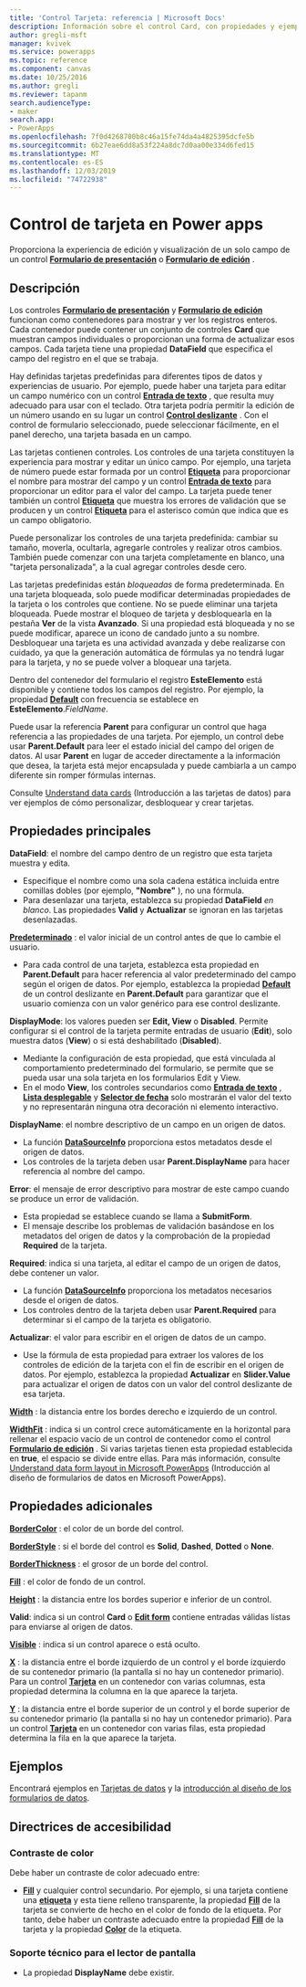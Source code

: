 ```yaml
---
title: 'Control Tarjeta: referencia | Microsoft Docs'
description: Información sobre el control Card, con propiedades y ejemplos
author: gregli-msft
manager: kvivek
ms.service: powerapps
ms.topic: reference
ms.component: canvas
ms.date: 10/25/2016
ms.author: gregli
ms.reviewer: tapanm
search.audienceType:
- maker
search.app:
- PowerApps
ms.openlocfilehash: 7f0d4268700b8c46a15fe74da4a4825395dcfe5b
ms.sourcegitcommit: 6b27eae6dd8a53f224a8dc7d0aa00e334d6fed15
ms.translationtype: MT
ms.contentlocale: es-ES
ms.lasthandoff: 12/03/2019
ms.locfileid: "74722938"
---
```

# <a name="card-control-in-power-apps"></a>Control de tarjeta en Power apps
Proporciona la experiencia de edición y visualización de un solo campo de un control **[Formulario de presentación](control-form-detail.md)** o **[Formulario de edición](control-form-detail.md)** .

## <a name="description"></a>Descripción
Los controles **[Formulario de presentación](control-form-detail.md)** y **[Formulario de edición](control-form-detail.md)** funcionan como contenedores para mostrar y ver los registros enteros. Cada contenedor puede contener un conjunto de controles **Card** que muestran campos individuales o proporcionan una forma de actualizar esos campos. Cada tarjeta tiene una propiedad **DataField** que especifica el campo del registro en el que se trabaja.  

Hay definidas tarjetas predefinidas para diferentes tipos de datos y experiencias de usuario.  Por ejemplo, puede haber una tarjeta para editar un campo numérico con un control **[Entrada de texto](control-text-input.md)** , que resulta muy adecuado para usar con el teclado. Otra tarjeta podría permitir la edición de un número usando en su lugar un control **[Control deslizante](control-slider.md)** . Con el control de formulario seleccionado, puede seleccionar fácilmente, en el panel derecho, una tarjeta basada en un campo.

Las tarjetas contienen controles. Los controles de una tarjeta constituyen la experiencia para mostrar y editar un único campo. Por ejemplo, una tarjeta de número puede estar formada por un control **[Etiqueta](control-text-box.md)** para proporcionar el nombre para mostrar del campo y un control **[Entrada de texto](control-text-input.md)** para proporcionar un editor para el valor del campo. La tarjeta puede tener también un control **[Etiqueta](control-text-box.md)** que muestra los errores de validación que se producen y un control **[Etiqueta](control-text-box.md)** para el asterisco común que indica que es un campo obligatorio.

Puede personalizar los controles de una tarjeta predefinida: cambiar su tamaño, moverla, ocultarla, agregarle controles y realizar otros cambios. También puede comenzar con una tarjeta completamente en blanco, una "tarjeta personalizada", a la cual agregar controles desde cero.

Las tarjetas predefinidas están *bloqueadas* de forma predeterminada. En una tarjeta bloqueada, solo puede modificar determinadas propiedades de la tarjeta o los controles que contiene. No se puede eliminar una tarjeta bloqueada. Puede mostrar el bloqueo de tarjeta y desbloquearla en la pestaña **Ver** de la vista **Avanzado**. Si una propiedad está bloqueada y no se puede modificar, aparece un icono de candado junto a su nombre. Desbloquear una tarjeta es una actividad avanzada y debe realizarse con cuidado, ya que la generación automática de fórmulas ya no tendrá lugar para la tarjeta, y no se puede volver a bloquear una tarjeta.

Dentro del contenedor del formulario el registro **EsteElemento** está disponible y contiene todos los campos del registro.  Por ejemplo, la propiedad **[Default](properties-core.md)** con frecuencia se establece en **EsteElemento**.*FieldName*.

Puede usar la referencia **Parent** para configurar un control que haga referencia a las propiedades de una tarjeta.  Por ejemplo, un control debe usar **Parent.Default** para leer el estado inicial del campo del origen de datos. Al usar **Parent** en lugar de acceder directamente a la información que desea, la tarjeta está mejor encapsulada y puede cambiarla a un campo diferente sin romper fórmulas internas.

Consulte [Understand data cards](../working-with-cards.md) (Introducción a las tarjetas de datos) para ver ejemplos de cómo personalizar, desbloquear y crear tarjetas.

## <a name="key-properties"></a>Propiedades principales
**DataField**: el nombre del campo dentro de un registro que esta tarjeta muestra y edita.

* Especifique el nombre como una sola cadena estática incluida entre comillas dobles (por ejemplo, **"Nombre"** ), no una fórmula.
* Para desenlazar una tarjeta, establezca su propiedad **DataField** *en blanco*. Las propiedades **Valid** y **Actualizar** se ignoran en las tarjetas desenlazadas.

**[Predeterminado](properties-core.md)** : el valor inicial de un control antes de que lo cambie el usuario.

* Para cada control de una tarjeta, establezca esta propiedad en **Parent.Default** para hacer referencia al valor predeterminado del campo según el origen de datos. Por ejemplo, establezca la propiedad **[Default](properties-core.md)** de un control deslizante en **Parent.Default** para garantizar que el usuario comienza con un valor genérico para ese control deslizante.

**DisplayMode**: los valores pueden ser **Edit, View** o **Disabled**. Permite configurar si el control de la tarjeta permite entradas de usuario (**Edit**), solo muestra datos (**View**) o si está deshabilitado (**Disabled**).  

* Mediante la configuración de esta propiedad, que está vinculada al comportamiento predeterminado del formulario, se permite que se pueda usar una sola tarjeta en los formularios Edit y View.
* En el modo **View**, los controles secundarios como **[Entrada de texto](control-text-input.md)** , **[Lista desplegable](control-drop-down.md)** y **[Selector de fecha](control-date-picker.md)** solo mostrarán el valor del texto y no representarán ninguna otra decoración ni elemento interactivo.

**DisplayName**: el nombre descriptivo de un campo en un origen de datos.

* La función **[DataSourceInfo](../functions/function-datasourceinfo.md)** proporciona estos metadatos desde el origen de datos.
* Los controles de la tarjeta deben usar **Parent.DisplayName** para hacer referencia al nombre del campo.

**Error**: el mensaje de error descriptivo para mostrar de este campo cuando se produce un error de validación.

* Esta propiedad se establece cuando se llama a **SubmitForm**.  
* El mensaje describe los problemas de validación basándose en los metadatos del origen de datos y la comprobación de la propiedad **Required** de la tarjeta.

**Required**: indica si una tarjeta, al editar el campo de un origen de datos, debe contener un valor.

* La función  **[DataSourceInfo](../functions/function-datasourceinfo.md)** proporciona los metadatos necesarios desde el origen de datos.
* Los controles dentro de la tarjeta deben usar **Parent.Required** para determinar si el campo de la tarjeta es obligatorio.

**Actualizar**: el valor para escribir en el origen de datos de un campo.

* Use la fórmula de esta propiedad para extraer los valores de los controles de edición de la tarjeta con el fin de escribir en el origen de datos. Por ejemplo, establezca la propiedad **Actualizar** en **Slider.Value** para actualizar el origen de datos con un valor del control deslizante de esa tarjeta.

**[Width](properties-size-location.md)** : la distancia entre los bordes derecho e izquierdo de un control.

**[WidthFit](properties-size-location.md)** : indica si un control crece automáticamente en la horizontal para rellenar el espacio vacío de un control de contenedor como el control **[Formulario de edición](control-form-detail.md)** . Si varias tarjetas tienen esta propiedad establecida en **true**, el espacio se divide entre ellas. Para más información, consulte [Understand data form layout in Microsoft PowerApps](../working-with-form-layout.md) (Introducción al diseño de formularios de datos en Microsoft PowerApps).

## <a name="additional-properties"></a>Propiedades adicionales
**[BorderColor](properties-color-border.md)** : el color de un borde del control.

**[BorderStyle](properties-color-border.md)** : si el borde del control es **Solid**, **Dashed**, **Dotted** o **None**.

**[BorderThickness](properties-color-border.md)** : el grosor de un borde del control.

**[Fill](properties-color-border.md)** : el color de fondo de un control.

**[Height](properties-size-location.md)** : la distancia entre los bordes superior e inferior de un control.

**Valid**: indica si un control **Card** o **[Edit form](control-form-detail.md)** contiene entradas válidas listas para enviarse al origen de datos.

**[Visible](properties-core.md)** : indica si un control aparece o está oculto.

**[X](properties-size-location.md)** : la distancia entre el borde izquierdo de un control y el borde izquierdo de su contenedor primario (la pantalla si no hay un contenedor primario). Para un control **[Tarjeta](control-card.md)** en un contenedor con varias columnas, esta propiedad determina la columna en la que aparece la tarjeta.

**[Y](properties-size-location.md)** : la distancia entre el borde superior de un control y el borde superior de su contenedor primario (la pantalla si no hay un contenedor primario). Para un control **[Tarjeta](control-card.md)** en un contenedor con varias filas, esta propiedad determina la fila en la que aparece la tarjeta.

## <a name="examples"></a>Ejemplos
Encontrará ejemplos en [Tarjetas de datos](../working-with-cards.md) y la [introducción al diseño de los formularios de datos](../working-with-form-layout.md).


## <a name="accessibility-guidelines"></a>Directrices de accesibilidad
### <a name="color-contrast"></a>Contraste de color
Debe haber un contraste de color adecuado entre:
* **[Fill](properties-color-border.md)** y cualquier control secundario. Por ejemplo, si una tarjeta contiene una **[etiqueta](control-text-box.md)** y esta tiene relleno transparente, la propiedad **[Fill](properties-color-border.md)** de la tarjeta se convierte de hecho en el color de fondo de la etiqueta. Por tanto, debe haber un contraste adecuado entre la propiedad **[Fill](properties-color-border.md)** de la tarjeta y la propiedad **[Color](properties-color-border.md)** de la etiqueta.

### <a name="screen-reader-support"></a>Soporte técnico para el lector de pantalla
* La propiedad **DisplayName** debe existir.
